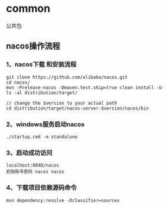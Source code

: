 # common
公共包





## nacos操作流程

### 1、nacos下载 和安装流程

```
git clone https://github.com/alibaba/nacos.git
cd nacos/
mvn -Prelease-nacos -Dmaven.test.skip=true clean install -U  
ls -al distribution/target/

// change the $version to your actual path
cd distribution/target/nacos-server-$version/nacos/bin
```

### 2、windows服务启动nacos

```
./startup.cmd -m standalone
```



### 3、启动成功访问

```
localhost:8848/nacos
初始账号密码 nacos nacos
```

### 4、下载项目依赖源码命令
```
mvn dependency:resolve -Dclassifier=sources
```